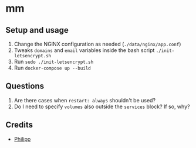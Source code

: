 # mm

## Setup and usage

1. Change the NGINX configuration as needed (`./data/nginx/app.conf`)
2. Tweaks `domains` and `email` variables inside the bash script `./init-letsencrypt.sh`
3. Run `sudo ./init-letsencrypt.sh`
4. Run `docker-compose up --build`

## Questions

1. Are there cases when `restart: always` shouldn't be used?
2. Do I need to specify `volumes` also outside the `services` block? If so, why?


## Credits

* [Philipp](https://pentacent.medium.com/nginx-and-lets-encrypt-with-docker-in-less-than-5-minutes-b4b8a60d3a71)
